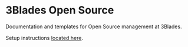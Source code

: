 # 3Blades Open Source

Documentation and templates for Open Source management at 3Blades.

Setup instructions [located here](project-template/INSTRUCTIONS.md).
